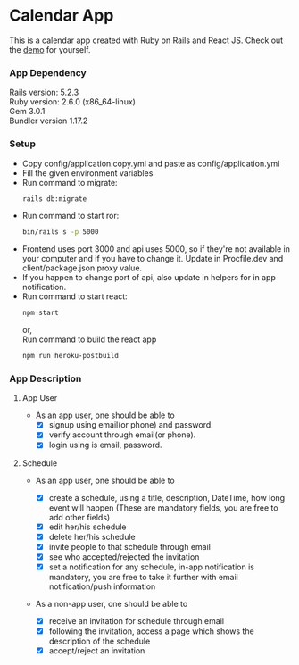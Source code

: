# Calendar App

This is a calendar app created with Ruby on Rails and React JS. Check out the [demo](https://ror-calendar.herokuapp.com) for yourself.

### App Dependency

Rails version: 5.2.3 <br />
Ruby version: 2.6.0 (x86_64-linux) <br />
Gem 3.0.1 <br />
Bundler version 1.17.2 <br />

### Setup

- Copy config/application.copy.yml and paste as config/application.yml
- Fill the given environment variables
- Run command to migrate:
   ```bash
   rails db:migrate
   ```
- Run command to start ror:
   ```bash
   bin/rails s -p 5000
   ```
- Frontend uses port 3000 and api uses 5000, so if they're not available in your computer and if you have to change it. Update in Procfile.dev and client/package.json proxy value.
- If you happen to change port of api, also update in helpers for in app notification.
- Run command to start react:
   ```bash
   npm start
   ```
   or, <br/>
   Run command to build the react app
   ```bash
   npm run heroku-postbuild
   ```

### App Description

1. App User

   - As an app user, one should be able to
     - [x] signup using email(or phone) and password.
     - [x] verify account through email(or phone).
     - [x] login using is email, password.

2. Schedule

   - As an app user, one should be able to

     - [x] create a schedule, using a title, description, DateTime, how long event will happen (These are mandatory fields, you are free to add other fields)
     - [x] edit her/his schedule
     - [x] delete her/his schedule
     - [x] invite people to that schedule through email
     - [x] see who accepted/rejected the invitation
     - [x] set a notification for any schedule, in-app notification is mandatory, you are free to take it further with email notification/push information

   - As a non-app user, one should be able to
     - [x] receive an invitation for schedule through email
     - [x] following the invitation, access a page which shows the description of the schedule
     - [x] accept/reject an invitation
